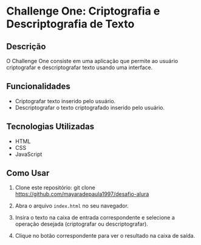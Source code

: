 # Challenge One: Criptografia e Descriptografia de Texto

## Descrição

O Challenge One consiste em uma aplicação que permite ao usuário criptografar e descriptografar texto usando uma interface. 

## Funcionalidades

- Criptografar texto inserido pelo usuário.
- Descriptografar o texto criptografado inserido pelo usuário.

## Tecnologias Utilizadas

- HTML
- CSS
- JavaScript

## Como Usar

1. Clone este repositório: git clone https://github.com/mayaradepaula1997/desafio-alura

2. Abra o arquivo `index.html` no seu navegador.

3. Insira o texto na caixa de entrada correspondente e selecione a operação desejada (criptografar ou descriptografar).

4. Clique no botão correspondente para ver o resultado na caixa de saída.
